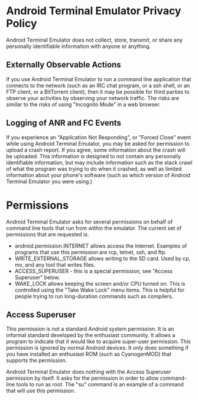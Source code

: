 # Android Terminal Emulator Privacy Policy

Android Terminal Emulator does not collect, store, transmit, or share any personally identifiable information with anyone or anything.

## Externally Observable Actions

If you use Android Terminal Emulator to run a command line application that connects to the network (such as an IRC chat program, or a ssh shell, or an FTP client, or a BitTorrent client), then it may be possible for third parties to observe your activities by observing your network traffic. The risks are similar to the risks of using "Incognito Mode" in a web browser.

## Logging of ANR and FC Events

If you experience an "Application Not Responding", or "Forced Close" event while using Android Terminal Emulator, you may be asked for permission to upload a crash report. If you agree, some information about the crash will be uploaded. This information is designed to not contain any personally identifiable information, but may include information such as the stack crawl of what the program was trying to do when it crashed, as well as limited information about your phone's software (such as which version of Android Terminal Emulator you were using.)

# Permissions

Android Terminal Emulator asks for several permissions on behalf of command line tools that run from within the emulator. The current set of permissions that are requested is.

* android.permission.INTERNET allows access the Internet. Examples of programs that use this permission are rcp, telnet, ssh, and ftp.
* WRITE_EXTERNAL_STORAGE allows writing to the SD card. Used by cp, mv, and any tool that writes files.
* ACCESS_SUPERUSER - this is a special permission, see "Access Superuser" below.
* WAKE_LOCK allows keeping the screen and/or CPU turned on. This is controlled using the "Take Wake Lock" menu items. This is helpful for people trying to run long-duration commands such as compilers.

## Access Superuser

This permission is not a standard Android system permission. It is an informal standard developed by
the enthusiast community. It allows a program to indicate that it would like to acquire super-user
permission. This permission is ignored by normal Android devices. It only does something if you have installed an enthusiast ROM (such as CyanogenMOD) that supports the permission.

Android Terminal Emulator does nothing with the Access Superuser permission by itself. It asks for the permission in order to allow command-line tools to run as root. The "su" command is an example of a command
that will use this permission.
